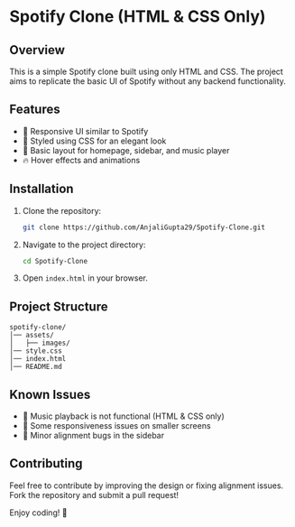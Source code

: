 # Spotify Clone (HTML & CSS Only)

## Overview
This is a simple Spotify clone built using only HTML and CSS. The project aims to replicate the basic UI of Spotify without any backend functionality.

## Features
- 🎵 Responsive UI similar to Spotify
- 🎨 Styled using CSS for an elegant look
- 📌 Basic layout for homepage, sidebar, and music player
- 🔥 Hover effects and animations

## Installation
1. Clone the repository:
   ```bash
   git clone https://github.com/AnjaliGupta29/Spotify-Clone.git 
   ```
2. Navigate to the project directory:
   ```bash
   cd Spotify-Clone
   ```
3. Open `index.html` in your browser.

## Project Structure
```
spotify-clone/
│── assets/
│   ├── images/
│── style.css
│── index.html
│── README.md
```

## Known Issues
- 🎵 Music playback is not functional (HTML & CSS only)
- 📱 Some responsiveness issues on smaller screens
- 🔄 Minor alignment bugs in the sidebar

## Contributing
Feel free to contribute by improving the design or fixing alignment issues. Fork the repository and submit a pull request!

Enjoy coding! 🚀


